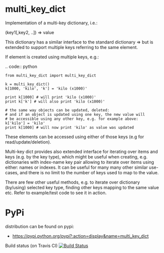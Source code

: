 multi_key_dict
======================

Implementation of a multi-key dictionary, i.e.:

(key1[,key2, ..]) => value

This dictionary has a similar interface to the standard dictionary => but is extended to support multiple keys referring to the same element.

If element is created using multiple keys, e.g.:

.. code:: python

    from multi_key_dict import multi_key_dict

    k = multi_key_dict()
    k[1000, 'kilo', 'k'] = 'kilo (x1000)'

    print k[1000] # will print 'kilo (x1000)'
    print k['k'] # will also print 'kilo (x1000)'
    
    # the same way objects can be updated, deleted: 
    # and if an object is updated using one key, the new value will
    # be accessible using any other key, e.g. for example above:
    k['kilo'] = 'kilo'
    print k[1000] # will now print 'kilo' as value was updated
    
These elements can be accessed using either of those keys (e.g for read/update/deletion).

Multi-key dict provides also extended interface for iterating over items and keys (e.g. by the key type), which might be useful when creating, e.g. dictionaries with index-name key pair allowing to iterate over items using either: names or indexes.
It can be useful for many many other similar use-cases, and there is no limit to the number of keys used to map to the value.

There are few other useful methods, e.g. to iterate over dictionary (by/using) selected key type, finding other keys mapping to the same value etc. Refer to example/test code to see it in action.

PyPi
========
distribution can be found on pypi:

* https://pypi.python.org/pypi?:action=display&name=multi_key_dict

Build status (on Travis CI) [![Build Status](https://travis-ci.org/formiaczek/multi_key_dict.svg?branch=master)](https://travis-ci.org/formiaczek/multi_key_dict)

